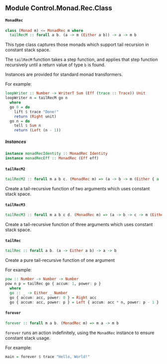 ## Module Control.Monad.Rec.Class

#### `MonadRec`

``` purescript
class (Monad m) <= MonadRec m where
  tailRecM :: forall a b. (a -> m (Either a b)) -> a -> m b
```

This type class captures those monads which support tail recursion in constant stack space.

The `tailRecM` function takes a step function, and applies that step function recursively
until a return value of type `b` is found.

Instances are provided for standard monad transformers.

For example:

```purescript
loopWriter :: Number -> WriterT Sum (Eff (trace :: Trace)) Unit
loopWriter n = tailRecM go n
  where
  go 0 = do
    lift $ trace "Done!"
    return (Right unit)
  go n = do
    tell $ Sum n
    return (Left (n - 1))
```

##### Instances
``` purescript
instance monadRecIdentity :: MonadRec Identity
instance monadRecEff :: MonadRec (Eff eff)
```

#### `tailRecM2`

``` purescript
tailRecM2 :: forall m a b c. (MonadRec m) => (a -> b -> m (Either { a :: a, b :: b } c)) -> a -> b -> m c
```

Create a tail-recursive function of two arguments which uses constant stack space.

#### `tailRecM3`

``` purescript
tailRecM3 :: forall m a b c d. (MonadRec m) => (a -> b -> c -> m (Either { a :: a, b :: b, c :: c } d)) -> a -> b -> c -> m d
```

Create a tail-recursive function of three arguments which uses constant stack space.

#### `tailRec`

``` purescript
tailRec :: forall a b. (a -> Either a b) -> a -> b
```

Create a pure tail-recursive function of one argument

For example:

```purescript
pow :: Number -> Number -> Number
pow n p = tailRec go { accum: 1, power: p }
  where
  go :: _ -> Either _ Number
  go { accum: acc, power: 0 } = Right acc
  go { accum: acc, power: p } = Left { accum: acc * n, power: p - 1 }
```

#### `forever`

``` purescript
forever :: forall m a b. (MonadRec m) => m a -> m b
```

`forever` runs an action indefinitely, using the `MonadRec` instance to
ensure constant stack usage.

For example:

```purescript
main = forever $ trace "Hello, World!"
```



